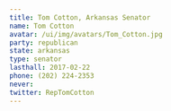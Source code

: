 ```yaml
---
title: Tom Cotton, Arkansas Senator
name: Tom Cotton
avatar: /ui/img/avatars/Tom_Cotton.jpg
party: republican
state: arkansas
type: senator
lasthall: 2017-02-22
phone: (202) 224-2353
never: 
twitter: RepTomCotton
---
```

